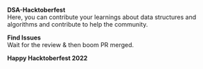 **DSA-Hacktoberfest**<br/>
Here, you can contribute your learnings about data structures and algorithms and contribute to help the community.<br/>

**Find Issues**<br/>
Wait for the review & then boom PR merged.<br/>

**Happy Hacktoberfest 2022**
